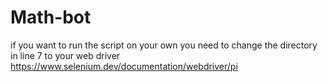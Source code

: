 # Math-bot
if you want to run the script on your own you need to change the directory in line 7 to your web driver https://www.selenium.dev/documentation/webdriver/pi